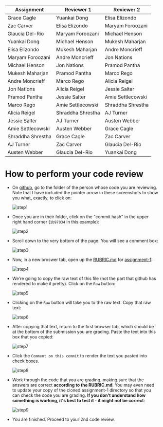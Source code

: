 Assignment|Reviewer 1|Reviewer 2
----------|----------|----------
Grace Cagle|Yuankai Dong|Elisa Elizondo
Zac Carver|Elisa Elizondo|Maryam Foroozani
Glaucia Del-Rio|Maryam Foroozani|Michael Henson
Yuankai Dong|Michael Henson|Mukesh Maharjan
Elisa Elizondo|Mukesh Maharjan|Andre Moncrieff
Maryam Foroozani|Andre Moncrieff|Jon Nations
Michael Henson|Jon Nations|Pramod Pantha
Mukesh Maharjan|Pramod Pantha|Marco Rego
Andre Moncrieff|Marco Rego|Alicia Reigel
Jon Nations|Alicia Reigel|Jessie Salter
Pramod Pantha|Jessie Salter|Amie Settlecowski
Marco Rego|Amie Settlecowski|Shraddha Shrestha
Alicia Reigel|Shraddha Shrestha|AJ Turner
Jessie Salter|AJ Turner|Austen Webber
Amie Settlecowski|Austen Webber|Grace Cagle
Shraddha Shrestha|Grace Cagle|Zac Carver
AJ Turner|Zac Carver|Glaucia Del-Rio
Austen Webber|Glaucia Del-Rio|Yuankai Dong

# How to perform your code review

* On [github](https://github.com), go to the folder of the person whose code you are reviewing.  Note that I have included the pointer arrow in these screenshots to show you what, exactly, to click on:

    ![step1](https://github.com/biolprogramming/assignment-1/blob/master/images/step1.png)

* Once you are in their folder, click on the "commit hash" in the upper right hand corner (`1b97034` in this example):

    ![step2](https://github.com/biolprogramming/assignment-1/blob/master/images/step2.png)

* Scroll down to the very bottom of the page.  You will see a comment box:

    ![step3](https://github.com/biolprogramming/assignment-1/blob/master/images/step3.png)

* Now, in a new broswer tab, open up the [RUBRIC.md](https://github.com/biolprogramming/assignment-1/blob/master/RUBRIC.md) for [assignment-1](https://github.com/biolprogramming/assignment-1):

    ![step4](https://github.com/biolprogramming/assignment-1/blob/master/images/step4.png)

* We're going to copy the raw text of this file (not the part that github has rendered to make it pretty).  Click on the `Raw` button:

    ![step5](https://github.com/biolprogramming/assignment-1/blob/master/images/step5.png)

* Clicking on the `Raw` button will take you to the raw text.  Copy that raw text:

    ![step6](https://github.com/biolprogramming/assignment-1/blob/master/images/step6.png)

* After copying that text, return to the first browser tab, which should be at the bottom of the submission you are grading. Paste the text into this box that you copied:

    ![step7](https://github.com/biolprogramming/assignment-1/blob/master/images/step7.png)

* Click the `Comment on this commit` to render the text you pasted into check boxes.

    ![step8](https://github.com/biolprogramming/assignment-1/blob/master/images/step8.png)

* Work through the code that you are grading, making sure that the answers are correct **according to the RUBRIC.md**.  You may even need to update your copy of the cloned assignment-1 directory so that you can check the code you are grading.  **If you don't understand how something is working, it's best to test it - it might not be correct**:

    ![step9](https://github.com/biolprogramming/assignment-1/blob/master/images/step9.png)

* You are finished.  Proceed to your 2nd code review.
